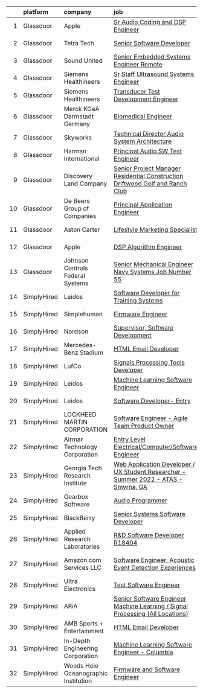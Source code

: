 

|    | platform    | company                              | job                                                                                                                                                                                                                                                                                                                                                                                                                                                                                                                                                                                                                                                                                                                                                                                                                                                                                                                                                                                                                                                                                                                                                                                                                                                                                                                                                    | update_time   | location               |
|---:|:------------|:-------------------------------------|:-------------------------------------------------------------------------------------------------------------------------------------------------------------------------------------------------------------------------------------------------------------------------------------------------------------------------------------------------------------------------------------------------------------------------------------------------------------------------------------------------------------------------------------------------------------------------------------------------------------------------------------------------------------------------------------------------------------------------------------------------------------------------------------------------------------------------------------------------------------------------------------------------------------------------------------------------------------------------------------------------------------------------------------------------------------------------------------------------------------------------------------------------------------------------------------------------------------------------------------------------------------------------------------------------------------------------------------------------------|:--------------|:-----------------------|
|  1 | Glassdoor   | Apple                                | [Sr Audio Coding and DSP Engineer](https://www.glassdoor.com/partner/jobListing.htm?pos=101&ao=1110586&s=58&guid=000001814c6461ca8beec714bfacd361&src=GD_JOB_AD&t=SR&vt=w&cs=1_991c5243&cb=1654844056241&jobListingId=1007917015340&cpc=F41FEAB56D215062&jrtk=3-0-1g5668ofmr17v801-1g5668og3jm5n800-c7a78ab670a763b8--6NYlbfkN0BvKrLyj5gPmtZO9T8euul8TCxuuKNOtzRJOomxnwSEodTz2Bc-sPZlC5mDe-NOaJjo2lqg1vkfF-bYnBWp88H3wQc6EYBLrpU-irGZP9-oXYXcdg4hXQ6K5zmJHAcYBki9iM5FbuliTdHi4SIsIgVOOLTk85UqjxoIMs29CGPfKUh5zTbqW7y837x68mdRBi-AuLsOaPTxTLyKnbgWDPH8x7SwpuZZM2M8B7BqS_jxnYXmsPlKdLD4OgqVythejun4jB5O3ZV39aRLFVyyQbJ577PrgVYJ6FviHVCj1NdeofxscKbPIPP-Kod4y7bEWJeEJ1IxDQEVd7jJ2SgxORznbVzyJcvwlrN3I9pDygWAPL1v-aHoOSNuKd3pPs_gv65K8u_7eJUIUiUaNn0gCNa6AyTvh6cKl3svqDHyg97BygGTFjfek3QnBp5uDsvPQUfz_MHJ_aPchv9JRSy_HpQZ1sfM0ASONf9lanE7j214Xwf_Tz37qsGbdAbXCTxsRdxnMrCGoyPBp8PJ3dMhKpeDYdLjLAJy3Fs1A0UOObD9c6jih-WVoh8m2OhFzWzH90Ie8vIeZm6sO1Wo3sOO6HN92SnbG6u_tUXjD16W6obexUqVRtlG6wsM16bjouJ18wsei6hKNAWsO004aFo3MItoibA97p1wAoOsn1kDiLyfU-c5SBV63wkFucYA3HRWXwYArhfq_rqDRHHsGsk3-tPvMsqiojPQ7NmW_TqPKhhjX1-K-mXEj2nn5zkx0iJ0TaXYZ_dJXcUNlqczmvNEFHdoDCgwCFtvAxibRasEopLck5br6OuOr85MI3LCl676OqCYwiDMPxlLNH1tHXdZaf2aQ2f8OOjiyp5mJ1OJ5FF_0v-cAqxpUlJiTGO4hR_WzBCb3HaUVZNyfhSfnFQ7bTAnbVZYIRZlbo9iH710TJMNPB-skU4yvz45_UuPCkyyLaaL1V0jeGWnArWlj6ypu68q) | 6d            | San Diego, CA          |
|  2 | Glassdoor   | Tetra Tech                           | [Senior Software Developer](https://www.glassdoor.com/partner/jobListing.htm?pos=106&ao=1136043&s=58&guid=000001814c6461ca8beec714bfacd361&src=GD_JOB_AD&t=SR&vt=w&cs=1_f02e2e5d&cb=1654844056241&jobListingId=1007899282589&jrtk=3-0-1g5668ofmr17v801-1g5668og3jm5n800-d0f731d1d4f5a642-)                                                                                                                                                                                                                                                                                                                                                                                                                                                                                                                                                                                                                                                                                                                                                                                                                                                                                                                                                                                                                                                             | 13d           | Newport Beach, CA      |
|  3 | Glassdoor   | Sound United                         | [Senior Embedded Systems Engineer  Remote ](https://www.glassdoor.com/partner/jobListing.htm?pos=111&ao=1136043&s=58&guid=000001814c6461ca8beec714bfacd361&src=GD_JOB_AD&t=SR&vt=w&ea=1&cs=1_56528664&cb=1654844056243&jobListingId=1007910351601&jrtk=3-0-1g5668ofmr17v801-1g5668og3jm5n800-703bd9df35fec398-)                                                                                                                                                                                                                                                                                                                                                                                                                                                                                                                                                                                                                                                                                                                                                                                                                                                                                                                                                                                                                                        | 8d            | Carlsbad, CA           |
|  4 | Glassdoor   | Siemens Healthineers                 | [Sr  Staff Ultrasound Systems Engineer](https://www.glassdoor.com/partner/jobListing.htm?pos=109&ao=1136043&s=58&guid=000001814c6461ca8beec714bfacd361&src=GD_JOB_AD&t=SR&vt=w&cs=1_5af86dfc&cb=1654844056243&jobListingId=1007912516510&jrtk=3-0-1g5668ofmr17v801-1g5668og3jm5n800-a4a6e66c530aca63-)                                                                                                                                                                                                                                                                                                                                                                                                                                                                                                                                                                                                                                                                                                                                                                                                                                                                                                                                                                                                                                                 | 7d            | Issaquah, WA           |
|  5 | Glassdoor   | Siemens Healthineers                 | [Transducer Test Development Engineer](https://www.glassdoor.com/partner/jobListing.htm?pos=105&ao=1136043&s=58&guid=000001814c6461ca8beec714bfacd361&src=GD_JOB_AD&t=SR&vt=w&cs=1_5e545903&cb=1654844056241&jobListingId=1007908903087&jrtk=3-0-1g5668ofmr17v801-1g5668og3jm5n800-5ea8505f67e7b564-)                                                                                                                                                                                                                                                                                                                                                                                                                                                                                                                                                                                                                                                                                                                                                                                                                                                                                                                                                                                                                                                  | 8d            | Issaquah, WA           |
|  6 | Glassdoor   | Merck KGaA Darmstadt Germany         | [Biomedical Engineer](https://www.glassdoor.com/partner/jobListing.htm?pos=103&ao=1136043&s=58&guid=000001814c6461ca8beec714bfacd361&src=GD_JOB_AD&t=SR&vt=w&cs=1_9c50f6f9&cb=1654844056241&jobListingId=1007928292847&jrtk=3-0-1g5668ofmr17v801-1g5668og3jm5n800-587f5e6d51aa7518-)                                                                                                                                                                                                                                                                                                                                                                                                                                                                                                                                                                                                                                                                                                                                                                                                                                                                                                                                                                                                                                                                   | 24h           | West Springfield, MA   |
|  7 | Glassdoor   | Skyworks                             | [Technical Director  Audio System Architecture](https://www.glassdoor.com/partner/jobListing.htm?pos=108&ao=1136043&s=58&guid=000001814c6461ca8beec714bfacd361&src=GD_JOB_AD&t=SR&vt=w&cs=1_3432743b&cb=1654844056241&jobListingId=1007905812586&jrtk=3-0-1g5668ofmr17v801-1g5668og3jm5n800-1322592d2ccf622c-)                                                                                                                                                                                                                                                                                                                                                                                                                                                                                                                                                                                                                                                                                                                                                                                                                                                                                                                                                                                                                                         | 9d            | San Jose, CA           |
|  8 | Glassdoor   | Harman International                 | [Principal Audio SW Test Engineer](https://www.glassdoor.com/partner/jobListing.htm?pos=112&ao=1136043&s=58&guid=000001814c6461ca8beec714bfacd361&src=GD_JOB_AD&t=SR&vt=w&cs=1_82392db9&cb=1654844056243&jobListingId=1007921567026&jrtk=3-0-1g5668ofmr17v801-1g5668og3jm5n800-4b2ab033eaa8e874-)                                                                                                                                                                                                                                                                                                                                                                                                                                                                                                                                                                                                                                                                                                                                                                                                                                                                                                                                                                                                                                                      | 3d            | Northridge, CA         |
|  9 | Glassdoor   | Discovery Land Company               | [Senior Project Manager  Residential Construction   Driftwood Golf and Ranch Club](https://www.glassdoor.com/partner/jobListing.htm?pos=110&ao=1136043&s=58&guid=000001814c6461ca8beec714bfacd361&src=GD_JOB_AD&t=SR&vt=w&ea=1&cs=1_2a16ac60&cb=1654844056242&jobListingId=1007899890973&jrtk=3-0-1g5668ofmr17v801-1g5668og3jm5n800-8f5d5856ec86c6f2-)                                                                                                                                                                                                                                                                                                                                                                                                                                                                                                                                                                                                                                                                                                                                                                                                                                                                                                                                                                                                 | 12d           | Driftwood, TX          |
| 10 | Glassdoor   | De Beers Group of Companies          | [Principal Application Engineer](https://www.glassdoor.com/partner/jobListing.htm?pos=107&ao=1136043&s=58&guid=000001814c6461ca8beec714bfacd361&src=GD_JOB_AD&t=SR&vt=w&cs=1_08732e8b&cb=1654844056241&jobListingId=1007905837219&jrtk=3-0-1g5668ofmr17v801-1g5668og3jm5n800-86be98f8dce55fe3-)                                                                                                                                                                                                                                                                                                                                                                                                                                                                                                                                                                                                                                                                                                                                                                                                                                                                                                                                                                                                                                                        | 9d            | Spring, TX             |
| 11 | Glassdoor   | Aston Carter                         | [Lifestyle Marketing Specialist](https://www.glassdoor.com/partner/jobListing.htm?pos=102&ao=1110586&s=58&guid=000001814c6461ca8beec714bfacd361&src=GD_JOB_AD&t=SR&vt=w&ea=1&cs=1_dfa4bf76&cb=1654844056241&jobListingId=1007907491910&cpc=3BA4CE39D5B5DEF5&jrtk=3-0-1g5668ofmr17v801-1g5668og3jm5n800-3caed9dbfe678c8a--6NYlbfkN0ChYVx_I3yfZ_JDY3EFoivtqvi_stwnZ_kRt8Dowt_l_d1ydueao4NEv8X4QANiVn_qZaQ6FWRwa4zPsfI3KUxOKAGasAKBDwzOaCpAnF_Lg0BuAgsEn6r82KmQXfKcCoQis3qDp1We8q2qbkSwMvhSekBkY44YK6g13umcOHaa5P5ACk1lBSX27SbPDiQSbbpwjjAxFZ4XZUzfJNPiKdXM-D8T_hGG0Y6BHQPs7v7IIiDm2Emtm089pqxgZhgUw2vm0VFe0SXqRn51aLB6qiXyvseJYrT6kkXcaolnzUSm-lS7SjC4Hn27AQzs0p_fK2ySRnq_tgl5v1M3rKcuZjZQC1zNA2B-qAEXnoYvtbQ4j_pN0SwJpz7uCIhWfWqnvR2vH5Ykvi4WTzMHTxji_kbEdPIlWY9oKaf8m3j2RXzuC3I6lVz_hCk4S3fov-65eyR7VR88jG55xUgOHhZGhGNQl1tvGwMm_XbmBi3_v69NWuTfT6xGEbTLhhfsABGThvRD6tov5GYj8nv97vMH7aPDchdqqj5pwvv2KZEqZYisrMXNmf1IOAaQYeWsGYW-QBYht03V5WfQ-iMu8yXe-YJDW7-Si2StbARhWafcTiL4Bj8MG8KNf1C5p7qTq5YygbSdxgLTKfbIjQNWeJdQjJLhV539Hehq5reWi21t4Z3_OSh90SBhKorYDlnbRs_tFhFU8rysdPkoLs_hNEF6f2ncWBE8KMGbeslAT6LyVCkRSzdOk_zVJhBHr9zo7xNhaq0wvUCbyA61vh5ZxQFnXh3xCelqZAWEE8jPY5cCDFJC6BWGTsdM0fxBDIdVcFaOxOle51Tvs0gca954hdtqv3dflWCCIqPu-gXlhOSimVozkLHHHE4TH_-6ATpzvup54JsCmY-s36JFp3ig2LoZWgEsZPhGZdYoYNvymsOkSfDz_r3aiuW3O1Dmb0eS-Kd3NTJp6azJfEk23Q%3D%3D)  | 9d            | Hanover, MD            |
| 12 | Glassdoor   | Apple                                | [DSP Algorithm Engineer](https://www.glassdoor.com/partner/jobListing.htm?pos=104&ao=1136043&s=58&guid=000001814c6461ca8beec714bfacd361&src=GD_JOB_AD&t=SR&vt=w&cs=1_ca3c917c&cb=1654844056241&jobListingId=1007917363750&jrtk=3-0-1g5668ofmr17v801-1g5668og3jm5n800-1b54a6368f6e7aca-)                                                                                                                                                                                                                                                                                                                                                                                                                                                                                                                                                                                                                                                                                                                                                                                                                                                                                                                                                                                                                                                                | 6d            | Cupertino, CA          |
| 13 | Glassdoor   | Johnson Controls Federal Systems     | [Senior Mechanical Engineer  Navy Systems  Job Number 55](https://www.glassdoor.com/partner/jobListing.htm?pos=113&ao=1136043&s=58&guid=000001814c6461ca8beec714bfacd361&src=GD_JOB_AD&t=SR&vt=w&ea=1&cs=1_eea21e1e&cb=1654844056243&jobListingId=1007911432119&jrtk=3-0-1g5668ofmr17v801-1g5668og3jm5n800-b8d44d2e484c8dac-)                                                                                                                                                                                                                                                                                                                                                                                                                                                                                                                                                                                                                                                                                                                                                                                                                                                                                                                                                                                                                          | 8d            | York, PA               |
| 14 | SimplyHired | Leidos                               | [Software Developer for Training Systems](https://www.simplyhired.com/job/PBBZ8nQJiTspaGEiYqGconesbURsBiAdPG80J8U3gt_K2_rFlhd6cg?q=acoustic+developer)                                                                                                                                                                                                                                                                                                                                                                                                                                                                                                                                                                                                                                                                                                                                                                                                                                                                                                                                                                                                                                                                                                                                                                                                 | Recently      | Manassas, VA           |
| 15 | SimplyHired | Simplehuman                          | [Firmware Engineer](https://www.simplyhired.com/job/6GIxifX2R1Djl-w_KhujkusCoESiPpe-jfAsuuTVA_lq1CgL1i_LRQ?q=acoustic+developer)                                                                                                                                                                                                                                                                                                                                                                                                                                                                                                                                                                                                                                                                                                                                                                                                                                                                                                                                                                                                                                                                                                                                                                                                                       | Recently      | Torrance, CA           |
| 16 | SimplyHired | Nordson                              | [Supervisor, Software Development](https://www.simplyhired.com/job/iQzzo1syGvp_LK8EJJqfW1QgjC_kO-c6mh7ke3kUDToUb4_3_pNFMw?q=acoustic+developer)                                                                                                                                                                                                                                                                                                                                                                                                                                                                                                                                                                                                                                                                                                                                                                                                                                                                                                                                                                                                                                                                                                                                                                                                        | Recently      | Carlsbad, CA           |
| 17 | SimplyHired | Mercedes-Benz Stadium                | [HTML Email Developer](https://www.simplyhired.com/job/g0EtIoegqZCMIfQoLHUe41O6o49zaWLmoTqURciQkQ3I11sJ5d2jAw?q=acoustic+developer)                                                                                                                                                                                                                                                                                                                                                                                                                                                                                                                                                                                                                                                                                                                                                                                                                                                                                                                                                                                                                                                                                                                                                                                                                    | Recently      | Atlanta, GA            |
| 18 | SimplyHired | LufCo                                | [Signals Processing Tools Developer](https://www.simplyhired.com/job/cslOxdKdvUXetFQggcDO-gXqX22wvRw110Sgcs5J9Vnf-CrBhEqX-g?q=acoustic+developer)                                                                                                                                                                                                                                                                                                                                                                                                                                                                                                                                                                                                                                                                                                                                                                                                                                                                                                                                                                                                                                                                                                                                                                                                      | Recently      | Baltimore, MD          |
| 19 | SimplyHired | Leidos                               | [Machine Learning Software Engineer](https://www.simplyhired.com/job/c7E7HcKxnkxSti_3BNDLjDNnH2M2I31pKX0RH4E3kgIyDzUg-mBkvA?q=acoustic+developer)                                                                                                                                                                                                                                                                                                                                                                                                                                                                                                                                                                                                                                                                                                                                                                                                                                                                                                                                                                                                                                                                                                                                                                                                      | 8d            | Arlington, VA          |
| 20 | SimplyHired | Leidos                               | [Software Developer- Entry](https://www.simplyhired.com/job/XXKh7dTrW0MG5z-FMvmHALhEdrkLMyfydnQPSeRrZJMHr6RS92VdqA?q=acoustic+developer)                                                                                                                                                                                                                                                                                                                                                                                                                                                                                                                                                                                                                                                                                                                                                                                                                                                                                                                                                                                                                                                                                                                                                                                                               | Recently      | Bethesda, MD           |
| 21 | SimplyHired | LOCKHEED MARTIN CORPORATION          | [Software Engineer - Agile Team Product Owner](https://www.simplyhired.com/job/1m8ZMgHl6A6KUNLFOgf2FTkSodNvAVUVzm1l2xenJNXaecLknI_S1A?q=acoustic+developer)                                                                                                                                                                                                                                                                                                                                                                                                                                                                                                                                                                                                                                                                                                                                                                                                                                                                                                                                                                                                                                                                                                                                                                                            | Recently      | Manassas, VA           |
| 22 | SimplyHired | Airmar Technology Corporation        | [Entry Level Electrical/Computer/Software Engineer](https://www.simplyhired.com/job/z2fxVZM99vLfSzIS4Eq3YOhVwknu4HEQL9KGZzmxXvMPxeQugLC3TQ?q=acoustic+developer)                                                                                                                                                                                                                                                                                                                                                                                                                                                                                                                                                                                                                                                                                                                                                                                                                                                                                                                                                                                                                                                                                                                                                                                       | 2d            | Milford, NH            |
| 23 | SimplyHired | Georgia Tech Research Institute      | [Web Application Developer / UX Student Researcher - Summer 2022 - ATAS - Smyrna, GA](https://www.simplyhired.com/job/GeqB1HYmUaCvBIcJaDYH13YVRot8uDU3VX5uXSWmHQphAWIcYNYmvw?q=acoustic+developer)                                                                                                                                                                                                                                                                                                                                                                                                                                                                                                                                                                                                                                                                                                                                                                                                                                                                                                                                                                                                                                                                                                                                                     | Recently      | Smyrna, GA             |
| 24 | SimplyHired | Gearbox Software                     | [Audio Programmer](https://www.simplyhired.com/job/_EyZpSj083JmvXxUXlnUFFSlzHH_f9w1vQ1Ly6kJ00GnFURSNl9LRA?q=acoustic+developer)                                                                                                                                                                                                                                                                                                                                                                                                                                                                                                                                                                                                                                                                                                                                                                                                                                                                                                                                                                                                                                                                                                                                                                                                                        | 6d            | Frisco, TX             |
| 25 | SimplyHired | BlackBerry                           | [Senior Systems Software Developer](https://www.simplyhired.com/job/PhJHZf4I2K7OhS334XumQNOqsGrTyQmExnRVoXbzH4weqXLfgLL67Q?q=acoustic+developer)                                                                                                                                                                                                                                                                                                                                                                                                                                                                                                                                                                                                                                                                                                                                                                                                                                                                                                                                                                                                                                                                                                                                                                                                       | Recently      | Novi, MI               |
| 26 | SimplyHired | Applied Research Laboratories        | [R&D Software Developer R18404](https://www.simplyhired.com/job/PsOD94Ojpg7OFkDSnvcFvYjGQOjPZpGSeByK9FhaCxxZjP5XcYXBZg?q=acoustic+developer)                                                                                                                                                                                                                                                                                                                                                                                                                                                                                                                                                                                                                                                                                                                                                                                                                                                                                                                                                                                                                                                                                                                                                                                                           | Recently      | Austin, TX             |
| 27 | SimplyHired | Amazon.com Services LLC              | [Software Engineer, Acoustic Event Detection Experiences](https://www.simplyhired.com/job/O7nt_uqqG1BTJDTY6SiVvgJBh4AYRkUe57s0DX78jjWluh2CAQPwFQ?q=acoustic+developer)                                                                                                                                                                                                                                                                                                                                                                                                                                                                                                                                                                                                                                                                                                                                                                                                                                                                                                                                                                                                                                                                                                                                                                                 | 8d            | Irvine, CA +1 location |
| 28 | SimplyHired | Ultra Electronics                    | [Test Software Engineer](https://www.simplyhired.com/job/J5nrRg4wgqYqNE2JonoNZNBe-YXELXurb9gYUsOelMKwznJNm6J6PA?q=acoustic+developer)                                                                                                                                                                                                                                                                                                                                                                                                                                                                                                                                                                                                                                                                                                                                                                                                                                                                                                                                                                                                                                                                                                                                                                                                                  | Recently      | Braintree, MA          |
| 29 | SimplyHired | ARiA                                 | [Senior Software Engineer Machine Learning / Signal Processing (All Locations)](https://www.simplyhired.com/job/TgNvdHCUSe4y2E3bSGSq7KF-I2mKSRvHVkVvFpO41lvuQuRoQAnt0Q?q=acoustic+developer)                                                                                                                                                                                                                                                                                                                                                                                                                                                                                                                                                                                                                                                                                                                                                                                                                                                                                                                                                                                                                                                                                                                                                           | Recently      | Madison, VA            |
| 30 | SimplyHired | AMB Sports + Entertainment           | [HTML Email Developer](https://www.simplyhired.com/job/tyOUKWzR-8d5N9ri7GEg2ZRjZXiiBY8CsXFRL0rt1jKseFSCqXZMvA?q=acoustic+developer)                                                                                                                                                                                                                                                                                                                                                                                                                                                                                                                                                                                                                                                                                                                                                                                                                                                                                                                                                                                                                                                                                                                                                                                                                    | Recently      | Atlanta, GA            |
| 31 | SimplyHired | In-Depth Engineering Corporation     | [Machine Learning Software Engineer - Columbia](https://www.simplyhired.com/job/-W9dhNyHbI1Uo7YE51f6Z7nFRSYmfDQUTdt7b2SQ8eUh-XiEynbOMQ?q=acoustic+developer)                                                                                                                                                                                                                                                                                                                                                                                                                                                                                                                                                                                                                                                                                                                                                                                                                                                                                                                                                                                                                                                                                                                                                                                           | Recently      | Columbia, MD           |
| 32 | SimplyHired | Woods Hole Oceanographic Institution | [Firmware and Software Engineer](https://www.simplyhired.com/job/MiAKRWLjNfpxikTKLzuiO87SusYazQ3bmJCembJNJfL1PoEKRparrQ?q=acoustic+developer)                                                                                                                                                                                                                                                                                                                                                                                                                                                                                                                                                                                                                                                                                                                                                                                                                                                                                                                                                                                                                                                                                                                                                                                                          | Recently      | Woods Hole, MA         |